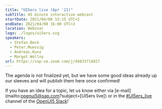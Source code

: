 ```yaml
---
title: "UI5ers live (Apr '21)"
subTitle: 45 minute interactive webcast
startDate: 2021/04/08 15:15 UTC+2
endDate: 2021/04/08 16:00 UTC+2
location: Webinar
logo: ./logos/ui5ers.svg
speakers:
  - Stefan.Beck
  - Peter.Muessig
  - Andreas.Kunz
  - Margot.Wollny
url: https://sap-se.zoom.com/j/94833714827
---
```


The agenda is not finalized yet, but we have some good ideas already up our sleeves and will publish them here once confirmed!

If you have an idea for a topic, let us know either via [e-mail](mailto:openui5@sap.com?subject=[UI5ers live]) or in the [#UI5ers_live](https://openui5.slack.com/archives/C01CP60AAN7) channel of the [OpenUI5 Slack](https://ui5-slack-invite.cfapps.eu10.hana.ondemand.com/)!
